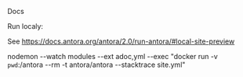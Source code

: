 Docs


Run localy:

See https://docs.antora.org/antora/2.0/run-antora/#local-site-preview

nodemon --watch modules --ext adoc,yml --exec "docker run -v `pwd`:/antora --rm -t antora/antora --stacktrace site.yml"


